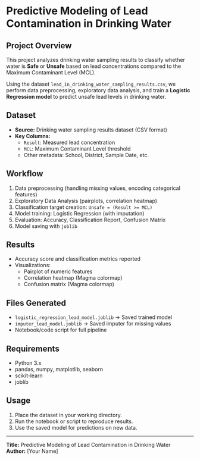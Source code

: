 # Predictive Modeling of Lead Contamination in Drinking Water

## Project Overview
This project analyzes drinking water sampling results to classify whether water is **Safe** or **Unsafe**
based on lead concentrations compared to the Maximum Contaminant Level (MCL).

Using the dataset `lead_in_drinking_water_sampling_results.csv`, we perform data preprocessing, exploratory data analysis,
and train a **Logistic Regression model** to predict unsafe lead levels in drinking water.

## Dataset
- **Source:** Drinking water sampling results dataset (CSV format)
- **Key Columns:**
  - `Result`: Measured lead concentration
  - `MCL`: Maximum Contaminant Level threshold
  - Other metadata: School, District, Sample Date, etc.

## Workflow
1. Data preprocessing (handling missing values, encoding categorical features)
2. Exploratory Data Analysis (pairplots, correlation heatmap)
3. Classification target creation: `Unsafe = (Result >= MCL)`
4. Model training: Logistic Regression (with imputation)
5. Evaluation: Accuracy, Classification Report, Confusion Matrix
6. Model saving with `joblib`

## Results
- Accuracy score and classification metrics reported
- Visualizations:
  - Pairplot of numeric features
  - Correlation heatmap (Magma colormap)
  - Confusion matrix (Magma colormap)

## Files Generated
- `logistic_regression_lead_model.joblib` → Saved trained model
- `imputer_lead_model.joblib` → Saved imputer for missing values
- Notebook/code script for full pipeline

## Requirements
- Python 3.x
- pandas, numpy, matplotlib, seaborn
- scikit-learn
- joblib

## Usage
1. Place the dataset in your working directory.
2. Run the notebook or script to reproduce results.
3. Use the saved model for predictions on new data.

---
**Title:** Predictive Modeling of Lead Contamination in Drinking Water  
**Author:** [Your Name]  

